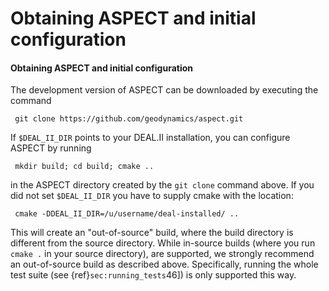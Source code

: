 
# Obtaining ASPECT and initial configuration

#### Obtaining ASPECT and initial configuration

The development version of ASPECT can be
downloaded by executing the command

     git clone https://github.com/geodynamics/aspect.git

If `$DEAL_II_DIR` points to your DEAL.II
installation, you can configure ASPECT by
running

     mkdir build; cd build; cmake ..

in the ASPECT directory created by the
`git clone` command above. If you did not set `$DEAL_II_DIR` you have to
supply cmake with the location:

     cmake -DDEAL_II_DIR=/u/username/deal-installed/ ..

This will create an "out-of-source" build, where the build
directory is different from the source directory. While in-source builds
(where you run `cmake .` in your source directory), are supported, we strongly
recommend an out-of-source build as described above. Specifically, running the
whole test suite (see {ref}`sec:running_tests`46]) is only
supported this way.
